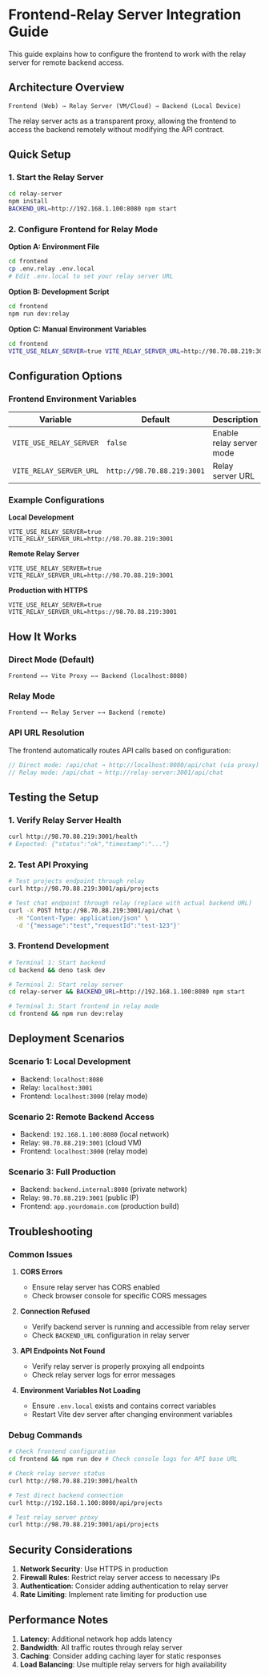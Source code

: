 # Frontend-Relay Server Integration Guide

This guide explains how to configure the frontend to work with the relay server for remote backend access.

## Architecture Overview

```
Frontend (Web) → Relay Server (VM/Cloud) → Backend (Local Device)
```

The relay server acts as a transparent proxy, allowing the frontend to access the backend remotely without modifying the API contract.

## Quick Setup

### 1. Start the Relay Server

```bash
cd relay-server
npm install
BACKEND_URL=http://192.168.1.100:8080 npm start
```

### 2. Configure Frontend for Relay Mode

**Option A: Environment File**
```bash
cd frontend
cp .env.relay .env.local
# Edit .env.local to set your relay server URL
```

**Option B: Development Script**
```bash
cd frontend
npm run dev:relay
```

**Option C: Manual Environment Variables**
```bash
cd frontend
VITE_USE_RELAY_SERVER=true VITE_RELAY_SERVER_URL=http://98.70.88.219:3001 npm run dev
```

## Configuration Options

### Frontend Environment Variables

| Variable | Default | Description |
|----------|---------|-------------|
| `VITE_USE_RELAY_SERVER` | `false` | Enable relay server mode |
| `VITE_RELAY_SERVER_URL` | `http://98.70.88.219:3001` | Relay server URL |

### Example Configurations

**Local Development**
```env
VITE_USE_RELAY_SERVER=true
VITE_RELAY_SERVER_URL=http://98.70.88.219:3001
```

**Remote Relay Server**
```env
VITE_USE_RELAY_SERVER=true
VITE_RELAY_SERVER_URL=http://98.70.88.219:3001
```

**Production with HTTPS**
```env
VITE_USE_RELAY_SERVER=true
VITE_RELAY_SERVER_URL=https://98.70.88.219:3001
```

## How It Works

### Direct Mode (Default)
```
Frontend ←→ Vite Proxy ←→ Backend (localhost:8080)
```

### Relay Mode
```
Frontend ←→ Relay Server ←→ Backend (remote)
```

### API URL Resolution

The frontend automatically routes API calls based on configuration:

```typescript
// Direct mode: /api/chat → http://localhost:8080/api/chat (via proxy)
// Relay mode: /api/chat → http://relay-server:3001/api/chat
```

## Testing the Setup

### 1. Verify Relay Server Health

```bash
curl http://98.70.88.219:3001/health
# Expected: {"status":"ok","timestamp":"..."}
```

### 2. Test API Proxying

```bash
# Test projects endpoint through relay
curl http://98.70.88.219:3001/api/projects

# Test chat endpoint through relay (replace with actual backend URL)
curl -X POST http://98.70.88.219:3001/api/chat \
  -H "Content-Type: application/json" \
  -d '{"message":"test","requestId":"test-123"}'
```

### 3. Frontend Development

```bash
# Terminal 1: Start backend
cd backend && deno task dev

# Terminal 2: Start relay server
cd relay-server && BACKEND_URL=http://192.168.1.100:8080 npm start

# Terminal 3: Start frontend in relay mode
cd frontend && npm run dev:relay
```

## Deployment Scenarios

### Scenario 1: Local Development
- Backend: `localhost:8080`
- Relay: `localhost:3001`
- Frontend: `localhost:3000` (relay mode)

### Scenario 2: Remote Backend Access
- Backend: `192.168.1.100:8080` (local network)
- Relay: `98.70.88.219:3001` (cloud VM)
- Frontend: `localhost:3000` (relay mode)

### Scenario 3: Full Production
- Backend: `backend.internal:8080` (private network)
- Relay: `98.70.88.219:3001` (public IP)
- Frontend: `app.yourdomain.com` (production build)

## Troubleshooting

### Common Issues

1. **CORS Errors**
   - Ensure relay server has CORS enabled
   - Check browser console for specific CORS messages

2. **Connection Refused**
   - Verify backend server is running and accessible from relay server
   - Check `BACKEND_URL` configuration in relay server

3. **API Endpoints Not Found**
   - Verify relay server is properly proxying all endpoints
   - Check relay server logs for error messages

4. **Environment Variables Not Loading**
   - Ensure `.env.local` exists and contains correct variables
   - Restart Vite dev server after changing environment variables

### Debug Commands

```bash
# Check frontend configuration
cd frontend && npm run dev # Check console logs for API base URL

# Check relay server status
curl http://98.70.88.219:3001/health

# Test direct backend connection
curl http://192.168.1.100:8080/api/projects

# Test relay server proxy
curl http://98.70.88.219:3001/api/projects
```

## Security Considerations

1. **Network Security**: Use HTTPS in production
2. **Firewall Rules**: Restrict relay server access to necessary IPs
3. **Authentication**: Consider adding authentication to relay server
4. **Rate Limiting**: Implement rate limiting for production use

## Performance Notes

1. **Latency**: Additional network hop adds latency
2. **Bandwidth**: All traffic routes through relay server
3. **Caching**: Consider adding caching layer for static responses
4. **Load Balancing**: Use multiple relay servers for high availability